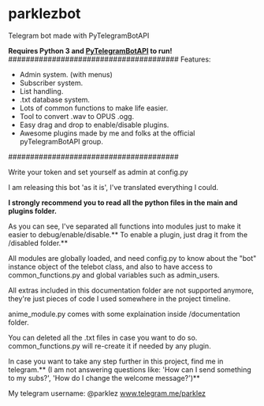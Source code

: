 # parklezbot
Telegram bot made with PyTelegramBotAPI

**Requires Python 3 and [PyTelegramBotAPI](https://github.com/eternnoir/pyTelegramBotAPI) to run!**
#######################################
	Features:

 - Admin system. (with menus)
 - Subscriber system.
 - List handling.
 - .txt database system.
 - Lots of common functions to make life easier.
 - Tool to convert .wav to OPUS .ogg.
 - Easy drag and drop to enable/disable plugins.
 - Awesome plugins made by me and folks at the official pyTelegramBotAPI group.
 
#######################################

Write your token and set yourself as admin at config.py

I am releasing this bot 'as it is', I've translated everything I could.

**I strongly recommend you to read all the python files in the main and plugins folder.**

As you can see, I've separated all functions into modules just to make it easier to debug/enable/disable.** To enable a plugin, just drag it from the /disabled folder.**

All modules are globally loaded, and need config.py to know about the "bot" instance object of the telebot class, and also to have access to common_functions.py and global variables such as admin_users.

All extras included in this documentation folder are not supported anymore, they're just pieces of code I used somewhere in the project timeline.

anime_module.py comes with some explaination inside /documentation folder.

You can deleted all the .txt files in case you want to do so. common_functions.py will re-create it if needed by any plugin.

In case you want to take any step further in this project, find me in telegram.** (I am not answering questions like: 'How can I send something to my subs?', 'How do I change the welcome message?')**

My telegram username: @parklez
www.telegram.me/parklez